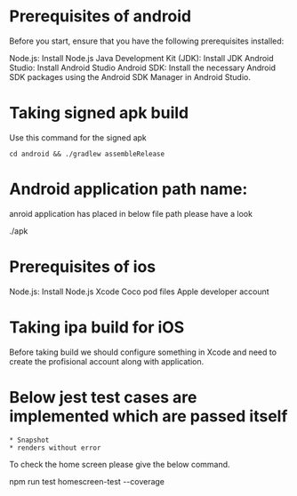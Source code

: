 # Prerequisites of android
Before you start, ensure that you have the following prerequisites installed:

Node.js: Install Node.js
Java Development Kit (JDK): Install JDK
Android Studio: Install Android Studio
Android SDK: Install the necessary Android SDK packages using the Android SDK Manager in Android Studio.

# Taking signed apk build
Use this command for the signed apk

`cd android && ./gradlew assembleRelease`

# Android application path name:

anroid application has placed in below file path please have a look

./apk 


# Prerequisites of ios

Node.js: Install Node.js
Xcode 
Coco pod files
Apple developer account 


# Taking ipa build for iOS

Before taking build we should configure something in Xcode and need to create the profisional account along with application.



# Below jest test cases are implemented which are passed itself  
    * Snapshot 
    * renders without error
     
To check the home screen please give the below command.

npm run test homescreen-test --coverage